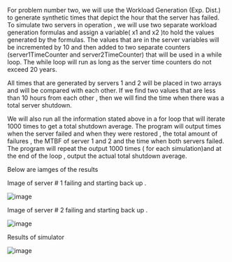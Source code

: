 For problem number two, we will use the Workload Generation (Exp. Dist.) to generate synthetic times that depict the hour that the server has failed.
To simulate two servers in operation , we will use two separate workload generation formulas and assign a variable( x1 and x2 )to hold the values generated by the formulas. 
The values that are in  the server variables will be incremented by 10 and then added to two separate counters (server1TimeCounter and server2TimeCounter) that will be used in a while loop.
The while loop will run as long as  the server time counters do not exceed 20 years.  

All times that are generated by servers 1 and 2 will be placed in two arrays and will be compared with each other.
If we find two values that are less than 10 hours from each other , then we will find the time when there was a total server shutdown. 

We will also run  all the information stated above in a for loop that will iterate 1000 times to get a total shutdown average. 
The program will output times when the server failed and when they were restored , the total amount of failures , the MTBF of server 1 and 2 and the time when both servers failed. 
The program will repeat the output 1000 times ( for each simulation)and at the end of the loop , output the actual total shutdown average.  


Below are iamges of the results 


Image of server # 1  failing and starting back up .

![image](https://user-images.githubusercontent.com/70728294/225662744-699c7914-e121-4427-98b9-b42404cd733d.png)


Image of server # 2 failing and starting back up . 

![image](https://user-images.githubusercontent.com/70728294/225662873-1c5dc7ec-e6df-471a-bb72-adb02e9c494e.png)


Results of simulator 

![image](https://user-images.githubusercontent.com/70728294/225663032-f412a8d5-ee5c-412e-8570-a82137c55b11.png)


